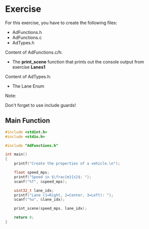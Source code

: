 # Exercise

For this exercise, you have to create the following files:

- AdFunctions.h
- AdFunctions.c
- AdTypes.h

Content of AdFunctions.c/h:

- The **print_scene** function that prints out the console output from exercise **Lanes1**

Content of AdTypes.h:

- The Lane Enum

Note:

Don't forget to use include guards!

## Main Function

```cpp
#include <stdint.h>
#include <stdio.h>

#include "AdFunctions.h"

int main()
{
    printf("Create the properties of a vehicle.\n");

    float speed_mps;
    printf("Speed in $\frac{m}{s}$: ");
    scanf("%f", &speed_mps);

    uint32_t lane_idx;
    printf("Lane (1=Right, 2=Center, 3=Left): ");
    scanf("%u", &lane_idx);

    print_scene(speed_mps, lane_idx);

    return 0;
}
```
